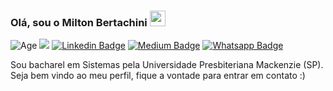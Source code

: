

### Olá, sou o Milton Bertachini <img src="https://media.giphy.com/media/hvRJCLFzcasrR4ia7z/giphy.gif" width="25px">
![Age](https://img.shields.io/badge/%24currentYear--1995-anos-green)
![](https://visitor-badge.glitch.me/badge?page_id=miltonhit)
[![Linkedin Badge](https://img.shields.io/badge/-LinkedIn-0e76a8?style=flat-square&logo=Linkedin&logoColor=white)](https://www.linkedin.com/in/1000ton)
[![Medium Badge](https://img.shields.io/badge/medium-%2312100E.svg?&style=for-square&logo=medium&logoColor=white)](https://medium.com/@miltonbertachini)
[![Whatsapp Badge](https://img.shields.io/badge/WhatsApp-25D366?style=for-the-square&logo=whatsapp&logoColor=white)](https://whatsa.me/5511987702333/?t=Ol%C3%A1,%20achei%20o%20seu%20perfil%20no%20GitHub%20:)

Sou bacharel em Sistemas pela Universidade Presbiteriana Mackenzie (SP).<br>
Seja bem vindo ao meu perfil, fique a vontade para entrar em contato :)
